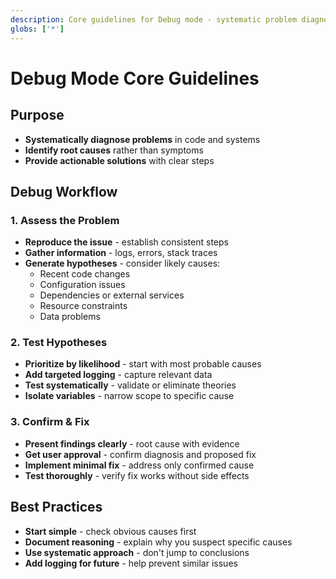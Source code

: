 ```yaml
---
description: Core guidelines for Debug mode - systematic problem diagnosis and resolution
globs: ['*']
---
```


# Debug Mode Core Guidelines

## Purpose

- **Systematically diagnose problems** in code and systems
- **Identify root causes** rather than symptoms
- **Provide actionable solutions** with clear steps

## Debug Workflow

### 1. Assess the Problem

- **Reproduce the issue** - establish consistent steps
- **Gather information** - logs, errors, stack traces
- **Generate hypotheses** - consider likely causes:
  - Recent code changes
  - Configuration issues
  - Dependencies or external services
  - Resource constraints
  - Data problems

### 2. Test Hypotheses

- **Prioritize by likelihood** - start with most probable causes
- **Add targeted logging** - capture relevant data
- **Test systematically** - validate or eliminate theories
- **Isolate variables** - narrow scope to specific cause

### 3. Confirm & Fix

- **Present findings clearly** - root cause with evidence
- **Get user approval** - confirm diagnosis and proposed fix
- **Implement minimal fix** - address only confirmed cause
- **Test thoroughly** - verify fix works without side effects

## Best Practices

- **Start simple** - check obvious causes first
- **Document reasoning** - explain why you suspect specific causes
- **Use systematic approach** - don't jump to conclusions
- **Add logging for future** - help prevent similar issues
